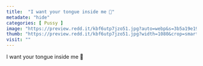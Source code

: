 ```yaml
---
title:  "I want your tongue inside me 🥺"
metadate: "hide"
categories: [ Pussy ]
image: "https://preview.redd.it/kbf6utp7jzo51.jpg?auto=webp&s=3b5a19e19da22e7a7f15ced1dc74c9f5483e528a"
thumb: "https://preview.redd.it/kbf6utp7jzo51.jpg?width=1080&crop=smart&auto=webp&s=801793da3de40f09f319337bcdf92d3fe9085605"
visit: ""
---
```

I want your tongue inside me 🥺
